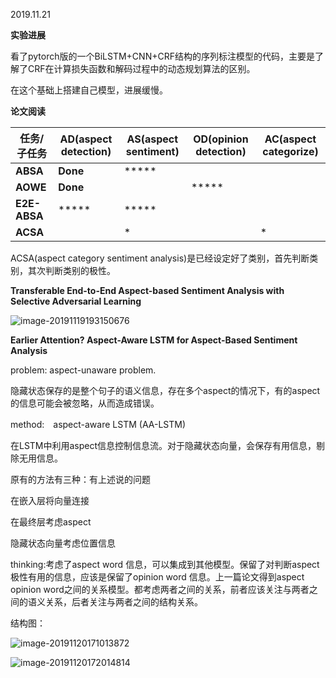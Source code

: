 2019.11.21

**实验进展**

看了pytorch版的一个BiLSTM+CNN+CRF结构的序列标注模型的代码，主要是了解了CRF在计算损失函数和解码过程中的动态规划算法的区别。

在这个基础上搭建自己模型，进展缓慢。

**论文阅读**

| **任务/子任务** | **AD(aspect detection)** | **AS(aspect sentiment)** | **OD(opinion detection)** | **AC(aspect categorize)** |
| --------------- | ------------------------ | ------------------------ | ------------------------- | ------------------------- |
| **ABSA**        | **Done**                 | *****                    |                           |                           |
| **AOWE**        | **Done**                 |                          | *****                     |                           |
| **E2E-ABSA**    | *****                    | *****                    |                           |                           |
| **ACSA**        |                          | *                        |                           | *                         |

ACSA(aspect  category sentiment analysis)是已经设定好了类别，首先判断类别，其次判断类别的极性。

**Transferable End-to-End Aspect-based Sentiment Analysis with Selective Adversarial Learning**

![image-20191119193150676](/home/chuanzi/.config/Typora/typora-user-images/image-20191119193150676.png)

**Earlier Attention? Aspect-Aware LSTM for Aspect-Based Sentiment Analysis**

problem: aspect-unaware problem.

隐藏状态保存的是整个句子的语义信息，存在多个aspect的情况下，有的aspect的信息可能会被忽略，从而造成错误。

method:　aspect-aware LSTM (AA-LSTM) 

在LSTM中利用aspect信息控制信息流。对于隐藏状态向量，会保存有用信息，剔除无用信息。

原有的方法有三种：有上述说的问题

在嵌入层将向量连接

在最终层考虑aspect

隐藏状态向量考虑位置信息

thinking:考虑了aspect word 信息，可以集成到其他模型。保留了对判断aspect极性有用的信息，应该是保留了opinion word 信息。上一篇论文得到aspect opinion word之间的关系模型。都考虑两者之间的关系，前者应该关注与两者之间的语义关系，后者关注与两者之间的结构关系。

结构图：

![image-20191120171013872](/home/chuanzi/.config/Typora/typora-user-images/image-20191120171013872.png)

![image-20191120172014814](/home/chuanzi/.config/Typora/typora-user-images/image-20191120172014814.png)